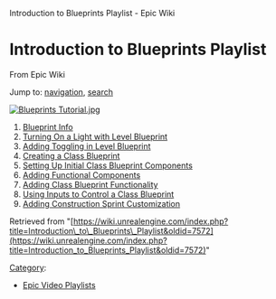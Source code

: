 Introduction to Blueprints Playlist - Epic Wiki             

Introduction to Blueprints Playlist
===================================

From Epic Wiki

Jump to: [navigation](#mw-navigation), [search](#p-search)

[![Blueprints Tutorial.jpg](https://d3ar1piqh1oeli.cloudfront.net/4/4c/Blueprints_Tutorial.jpg/400px-Blueprints_Tutorial.jpg)](/File:Blueprints_Tutorial.jpg)

1.  [Blueprint Info](/Introduction_to_Blueprints_-_1_-_Blueprint_Intro "Introduction to Blueprints - 1 - Blueprint Intro")
2.  [Turning On a Light with Level Blueprint](/Introduction_to_Blueprints_-_2_-_Turning_On_a_Light_with_Level_Blueprint "Introduction to Blueprints - 2 - Turning On a Light with Level Blueprint")
3.  [Adding Toggling in Level Blueprint](/Introduction_to_Blueprints_-_3_-_Adding_Toggling_in_Level_Blueprint "Introduction to Blueprints - 3 - Adding Toggling in Level Blueprint")
4.  [Creating a Class Blueprint](/Introduction_to_Blueprints_-_4_-_Creating_a_Class_Blueprint "Introduction to Blueprints - 4 - Creating a Class Blueprint")
5.  [Setting Up Initial Class Blueprint Components](/Introduction_to_Blueprints_-_5_-_Setting_Up_Initial_Class_Blueprint_Components "Introduction to Blueprints - 5 - Setting Up Initial Class Blueprint Components")
6.  [Adding Functional Components](/Introduction_to_Blueprints_-_6_-_Adding_Functional_Components "Introduction to Blueprints - 6 - Adding Functional Components")
7.  [Adding Class Blueprint Functionality](/Introduction_to_Blueprints_-_7_-_Adding_Class_Blueprint_Functionality "Introduction to Blueprints - 7 - Adding Class Blueprint Functionality")
8.  [Using Inputs to Control a Class Blueprint](/Introduction_to_Blueprints_-_8_-_Using_Inputs_to_Control_a_Class_Blueprint "Introduction to Blueprints - 8 - Using Inputs to Control a Class Blueprint")
9.  [Adding Construction Sprint Customization](/Introduction_to_Blueprints_-_9_-_Adding_Construction_Sprint_Customization "Introduction to Blueprints - 9 - Adding Construction Sprint Customization")

Retrieved from "[https://wiki.unrealengine.com/index.php?title=Introduction\_to\_Blueprints\_Playlist&oldid=7572](https://wiki.unrealengine.com/index.php?title=Introduction_to_Blueprints_Playlist&oldid=7572)"

[Category](/Special:Categories "Special:Categories"):

*   [Epic Video Playlists](/Category:Epic_Video_Playlists "Category:Epic Video Playlists")
